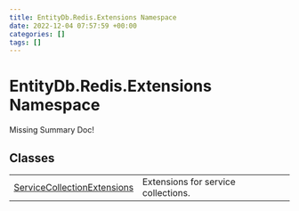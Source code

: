 ```yaml
---
title: EntityDb.Redis.Extensions Namespace
date: 2022-12-04 07:57:59 +00:00
categories: []
tags: []
---
```


# EntityDb.Redis.Extensions Namespace
Missing Summary Doc!
## Classes
<table><tr><td><a href='dotnet/entitydb.redis.extensions.servicecollectionextensions'>ServiceCollectionExtensions</a></td><td>
Extensions for service collections.
</td></tr></table>
